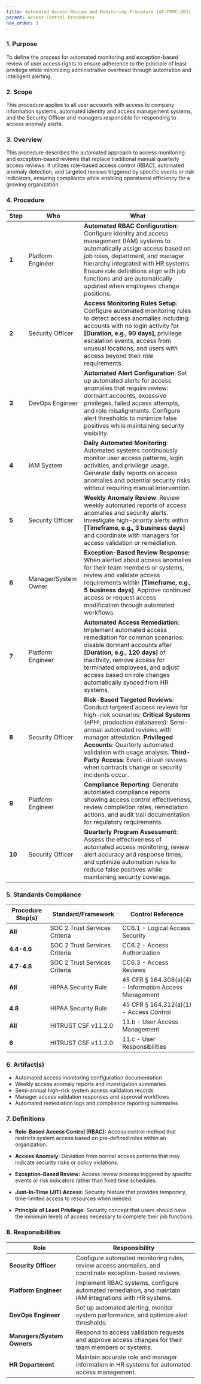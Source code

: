 ```yaml
---
title: Automated Access Review and Monitoring Procedure (AC-PROC-003)
parent: Access Control Procedures
nav_order: 3
---
```


### 1. Purpose

To define the process for automated monitoring and exception-based review of user access rights to ensure adherence to the principle of least privilege while minimizing administrative overhead through automation and intelligent alerting.

### 2. Scope

This procedure applies to all user accounts with access to company information systems, automated identity and access management systems, and the Security Officer and managers responsible for responding to access anomaly alerts.

### 3. Overview

This procedure describes the automated approach to access monitoring and exception-based reviews that replace traditional manual quarterly access reviews. It utilizes role-based access control (RBAC), automated anomaly detection, and targeted reviews triggered by specific events or risk indicators, ensuring compliance while enabling operational efficiency for a growing organization.

### 4. Procedure

| **Step** | **Who** | **What** |
| -------- | ------- | -------- |
| **1** | Platform Engineer | **Automated RBAC Configuration**: Configure identity and access management (IAM) systems to automatically assign access based on job roles, department, and manager hierarchy integrated with HR systems. Ensure role definitions align with job functions and are automatically updated when employees change positions. |
| **2** | Security Officer | **Access Monitoring Rules Setup**: Configure automated monitoring rules to detect access anomalies including: accounts with no login activity for **[Duration, e.g., 90 days]**, privilege escalation events, access from unusual locations, and users with access beyond their role requirements. |
| **3** | DevOps Engineer | **Automated Alert Configuration**: Set up automated alerts for access anomalies that require review: dormant accounts, excessive privileges, failed access attempts, and role misalignments. Configure alert thresholds to minimize false positives while maintaining security visibility. |
| **4** | IAM System | **Daily Automated Monitoring**: Automated systems continuously monitor user access patterns, login activities, and privilege usage. Generate daily reports on access anomalies and potential security risks without requiring manual intervention. |
| **5** | Security Officer | **Weekly Anomaly Review**: Review weekly automated reports of access anomalies and security alerts. Investigate high-priority alerts within **[Timeframe, e.g., 3 business days]** and coordinate with managers for access validation or remediation. |
| **6** | Manager/System Owner | **Exception-Based Review Response**: When alerted about access anomalies for their team members or systems, review and validate access requirements within **[Timeframe, e.g., 5 business days]**. Approve continued access or request access modification through automated workflows. |
| **7** | Platform Engineer | **Automated Access Remediation**: Implement automated access remediation for common scenarios: disable dormant accounts after **[Duration, e.g., 120 days]** of inactivity, remove access for terminated employees, and adjust access based on role changes automatically synced from HR systems. |
| **8** | Security Officer | **Risk-Based Targeted Reviews**: Conduct targeted access reviews for high-risk scenarios: **Critical Systems** (ePHI, production databases): Semi-annual automated reviews with manager attestation. **Privileged Accounts**: Quarterly automated validation with usage analysis. **Third-Party Access**: Event-driven reviews when contracts change or security incidents occur. |
| **9** | Platform Engineer | **Compliance Reporting**: Generate automated compliance reports showing access control effectiveness, review completion rates, remediation actions, and audit trail documentation for regulatory requirements. |
| **10** | Security Officer | **Quarterly Program Assessment**: Assess the effectiveness of automated access monitoring, review alert accuracy and response times, and optimize automation rules to reduce false positives while maintaining security coverage. |

### 5. Standards Compliance

| **Procedure Step(s)** | **Standard/Framework** | **Control Reference** |
| --------------------- | ---------------------- | --------------------- |
| **All** | SOC 2 Trust Services Criteria | CC6.1 - Logical Access Security |
| **4.4-4.6** | SOC 2 Trust Services Criteria | CC6.2 - Access Authorization |
| **4.7-4.8** | SOC 2 Trust Services Criteria | CC6.3 - Access Reviews |
| **All** | HIPAA Security Rule | 45 CFR § 164.308(a)(4) - Information Access Management |
| **4.8** | HIPAA Security Rule | 45 CFR § 164.312(a)(1) - Access Control |
| **All** | HITRUST CSF v11.2.0 | 11.b - User Access Management |
| **6** | HITRUST CSF v11.2.0 | 11.c - User Responsibilities |

### 6. Artifact(s)

- Automated access monitoring configuration documentation
- Weekly access anomaly reports and investigation summaries
- Semi-annual high-risk system access validation records
- Manager access validation responses and approval workflows
- Automated remediation logs and compliance reporting summaries

### 7. Definitions

- **Role-Based Access Control (RBAC):** Access control method that restricts system access based on pre-defined roles within an organization.

- **Access Anomaly:** Deviation from normal access patterns that may indicate security risks or policy violations.

- **Exception-Based Review:** Access review process triggered by specific events or risk indicators rather than fixed time schedules.

- **Just-In-Time (JIT) Access:** Security feature that provides temporary, time-limited access to resources when needed.

- **Principle of Least Privilege:** Security concept that users should have the minimum levels of access necessary to complete their job functions.

### 8. Responsibilities

| **Role** | **Responsibility** |
| -------- | ---------------- |
| **Security Officer** | Configure automated monitoring rules, review access anomalies, and coordinate exception-based reviews. |
| **Platform Engineer** | Implement RBAC systems, configure automated remediation, and maintain IAM integrations with HR systems. |
| **DevOps Engineer** | Set up automated alerting, monitor system performance, and optimize alert thresholds. |
| **Managers/System Owners** | Respond to access validation requests and approve access changes for their team members or systems. |
| **HR Department** | Maintain accurate role and manager information in HR systems for automated access management. |
